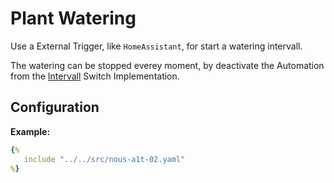 # Plant Watering

Use a External Trigger, like `HomeAssistant`, for start a watering intervall.

The watering can be stopped everey moment, by deactivate the Automation from the [Intervall](/reuseable/intervall/) Switch Implementation.

## Configuration

**Example:**

```yaml
{%
   include "../../src/nous-a1t-02.yaml"
%}
```
